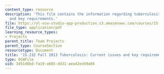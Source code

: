 ```yaml
---
content_type: resource
description: 'This file contains the information regarding tuberculosis: current issues
  and key requirements.'
file: https://ol-ocw-studio-app-production.s3.amazonaws.com/courses/15-232-business-model-innovation-global-health-in-frontier-markets-fall-2013/345146bdfa19a685dd31aea42ed49a84_MIT15_232F13_a1_tb_10.pdf
file_type: application/pdf
learning_resource_types:
- Projects
parent_title: Team Projects
parent_type: CourseSection
resourcetype: Document
title: '15.232 Fall 2013 Tuberculosis: Current issues and key requirements'
type: OCWFile
uid: 345146bd-fa19-a685-dd31-aea42ed49a84
---
```

